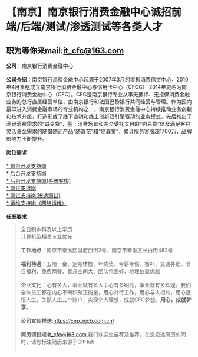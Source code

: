 
【南京】南京银行消费金融中心诚招前端/后端/测试/渗透测试等各类人才
======
**职为等你来**mail:it_cfc@163.com<br>  
--------
**公司**：南京银行消费金融中心<br>  
**公司介绍**：南京银行消费金融中心起源于2007年3月的零售消费信贷中心，2010年4月重组成立南京银行消费金融中心与信用卡中心（CFCC）,2014年更名为南京银行消费金融中心（CFC）。CFC是南京银行专业从事无抵押、无担保消费金融业务的总行直属经营单位，由南京银行和法国巴黎银行共同经营与管理。作为国内最早进入消费金融市场的专业机构之一，南京银行消费金融中心持续推动业务创新和技术升级，打造形成了线下直销和线上创新双引擎驱动的业务模式，先后推出了满足消费需求的“诚易贷”、基于消费场景和完全受托支付的“购易贷”以及满足客户灵活资金需求的随借随还产品“随鑫花”和“随鑫贷”，累计服务客服超1700万，品牌影响力不断提升。<br> <br> 
**岗位需求**<br>  
[* 前台开发支持岗](https://www.zhipin.com/job_detail/e6b789134fc6c7c30XJz0t21E1Y~.html?ka=search_list_jname_3)<br>
[* 后台开发支持岗](https://www.zhipin.com/job_detail/f0a8db15342757fe0XJz0t2-FlM~.html?ka=search_list_jname_1)<br> 
[* 后台开发支持岗(系统架构)](https://www.zhipin.com/job_detail/92cb57d6659d8f930XN_2tu7FVs~.html?ka=search_list_jname_5)<br>
[* 测试支持岗](https://www.zhipin.com/job_detail/63fdbb9fc84669dc0XJz0ty0GFA~.html?ka=search_list_jname_8)<br> 
[* 测试支持岗(渗透测试)](https://www.zhipin.com/job_detail/adb1ba4229892a2d0XN_2tu4E1M~.html?ka=search_list_jname_4)<br> 
[* 运维支持岗（网络运维）](https://www.zhipin.com/job_detail/20d4d837435266170XJz0t25GFQ~.html?ka=search_list_jname_11)<br><br> 
**任职要求**<br> 
>全日制本科及以上学历<br>
>计算机及相关专业优先<br><br>
**工作地点**：南京市秦淮区游府西街2号、南京市秦淮区长白街482号<br><br>
**福利待遇**：五险一金、定期体检、年终奖、带薪年假、餐补、交通补助、节日福利、免费两餐、晋升空间大、团队氛围好、地理位置优越<br><br>
**企业文化**：心有多大，事业就有多大；心有多明亮，事业就有多辉煌。我们全体员工都在内心不断积聚正能量，用心对待工作，用心与人相处，用心感悟人生，关照人生三个账户，实现个人理想，成就CFC梦想。**用心，成就梦享**。<br><br>
**公司宣传推送**:https://xmx.njcb.com.cn/<br><br>
**简历请投递**:it_cfc@163.com,我们欢迎您自荐及推荐，在您投递简历的同时，请您标注简历来源于GitHub<br><br>
